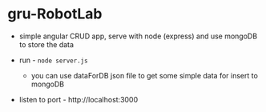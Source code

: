 # gru-RobotLab
- simple angular CRUD app, serve with node (express) and use mongoDB to store the data

- run - `node server.js`
  - you can use dataForDB json file to get some simple data for insert to mongoDB

- listen to port - http://localhost:3000

